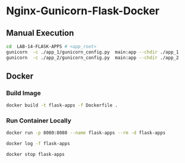 # Nginx-Gunicorn-Flask-Docker

## Manual Execution

```sh
cd  LAB-14-FLASK-APPS # <app_root>
gunicorn  -c ./app_1/gunicorn_config.py  main:app --chdir ./app_1
gunicorn  -c ./app_2/gunicorn_config.py  main:app --chdir ./app_2
```

## Docker 

### Build Image

```sh
docker build -t flask-apps -f Dockerfile .
```

### Run Container Locally

```sh
docker run -p 8080:8080 --name flask-apps --rm -d flask-apps

docker log -f flask-apps

docker stop flask-apps
```


